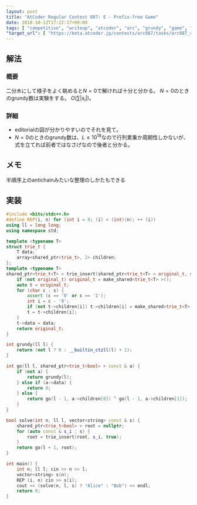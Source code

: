 ```yaml
---
layout: post
title: "AtCoder Regular Contest 087: E - Prefix-free Game"
date: 2018-10-12T17:22:17+09:00
tags: [ "competitive", "writeup", "atcoder", "arc", "grundy", "game", "binary-tree", "trie" ]
"target_url": [ "https://beta.atcoder.jp/contests/arc087/tasks/arc087_c" ]
---
```


## 解法

### 概要

二分木にして様子をよく眺めると$N = 0$で解ければ十分と分かる。
$N = 0$のときのgrundy数は実験をする。
$O(\sum |s_i|)$。

### 詳細

-   editorialの図が分かりやすいのでそれを見て。
-   $N = 0$のときのgrundy数は、$L \le 10^{18}$なので行列累乗か周期性しかないが、式を立てれば前者ではなさげなので後者と分かる。

## メモ

半順序上のantichainみたいな整理のしかたもできる

## 実装

``` c++
#include <bits/stdc++.h>
#define REP(i, n) for (int i = 0; (i) < (int)(n); ++ (i))
using ll = long long;
using namespace std;

template <typename T>
struct trie_t {
    T data;
    array<shared_ptr<trie_t>, 2> children;
};
template <typename T>
shared_ptr<trie_t<T> > trie_insert(shared_ptr<trie_t<T> > original_t, string const & s, T data) {
    if (not original_t) original_t = make_shared<trie_t<T> >();
    auto t = original_t;
    for (char c : s) {
        assert (c == '0' or c == '1');
        int i = c - '0';
        if (not t->children[i]) t->children[i] = make_shared<trie_t<T> >();
        t = t->children[i];
    }
    t->data = data;
    return original_t;
}

int grundy(ll l) {
    return (not l ? 0 : __builtin_ctzll(l) + 1);
}

int go(ll l, shared_ptr<trie_t<bool> > const & a) {
    if (not a) {
        return grundy(l);
    } else if (a->data) {
        return 0;
    } else {
        return go(l - 1, a->children[0]) ^ go(l - 1, a->children[1]);
    }
}

bool solve(int n, ll l, vector<string> const & s) {
    shared_ptr<trie_t<bool> > root = nullptr;
    for (auto const & s_i : s) {
        root = trie_insert(root, s_i, true);
    }
    return go(l + 1, root);
}

int main() {
    int n; ll l; cin >> n >> l;
    vector<string> s(n);
    REP (i, n) cin >> s[i];
    cout << (solve(n, l, s) ? "Alice" : "Bob") << endl;
    return 0;
}
```
